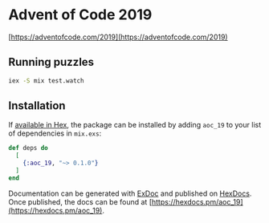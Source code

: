 # Advent of Code 2019

[https://adventofcode.com/2019](https://adventofcode.com/2019)

## Running puzzles

```sh
iex -S mix test.watch
```

## Installation

If [available in Hex](https://hex.pm/docs/publish), the package can be installed
by adding `aoc_19` to your list of dependencies in `mix.exs`:

```elixir
def deps do
  [
    {:aoc_19, "~> 0.1.0"}
  ]
end
```

Documentation can be generated with [ExDoc](https://github.com/elixir-lang/ex_doc)
and published on [HexDocs](https://hexdocs.pm). Once published, the docs can
be found at [https://hexdocs.pm/aoc_19](https://hexdocs.pm/aoc_19).

